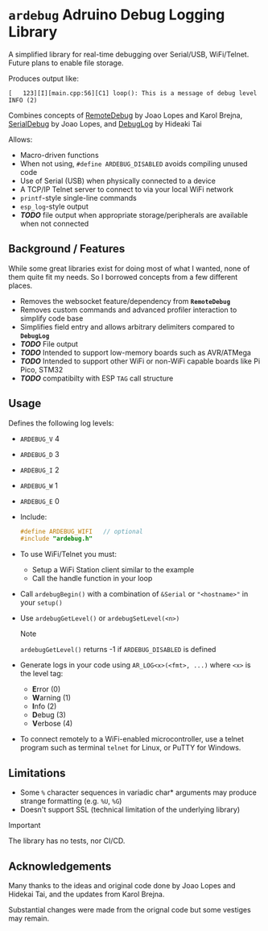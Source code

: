 # `ardebug` Adruino Debug Logging Library

A simplified library for real-time debugging over Serial/USB, WiFi/Telnet.
Future plans to enable file storage.

Produces output like:
```
[   123][I][main.cpp:56][C1] loop(): This is a message of debug level INFO (2)
```

Combines concepts of [RemoteDebug](https://github.com/JoaoLopesF/RemoteDebug)
by Joao Lopes and Karol Brejna, [SerialDebug](https://github.com/JoaoLopesF/SerialDebug/tree/master)
by Joao Lopes, and [DebugLog](https://github.com/hideakitai/DebugLog) by Hideaki Tai

Allows:
* Macro-driven functions
* When not using, `#define ARDEBUG_DISABLED` avoids compiling unused code
* Use of Serial (USB) when physically connected to a device
* A TCP/IP Telnet server to connect to via your local WiFi network
* `printf`-style single-line commands
* `esp_log`-style output
* ***TODO*** file output when appropriate storage/peripherals are available when not connected

## Background / Features

While some great libraries exist for doing most of what I wanted, none of them
quite fit my needs. So I borrowed concepts from a few different places.

* Removes the websocket feature/dependency from **`RemoteDebug`**
* Removes custom commands and advanced profiler interaction to simplify code base
* Simplifies field entry and allows arbitrary delimiters compared to **`DebugLog`**
* ***TODO*** File output
* ***TODO*** Intended to support low-memory boards such as AVR/ATMega
* ***TODO*** Intended to support other WiFi or non-WiFi capable boards like Pi Pico, STM32
* ***TODO*** compatibilty with ESP `TAG` call structure

## Usage

Defines the following log levels:
* `ARDEBUG_V` 4
* `ARDEBUG_D` 3
* `ARDEBUG_I` 2
* `ARDEBUG_W` 1
* `ARDEBUG_E` 0

* Include:
    ```cpp
    #define ARDEBUG_WIFI   // optional
    #include "ardebug.h"
    ```
* To use WiFi/Telnet you must:
    * Setup a WiFi Station client similar to the example
    * Call the handle function in your loop
* Call `ardebugBegin()` with a combination of `&Serial` or `"<hostname>"` in
your `setup()`
* Use `ardebugGetLevel()` or `ardebugSetLevel(<n>)`
    > [!NOTE]
    > `ardebugGetLevel()` returns -1 if `ARDEBUG_DISABLED` is defined
* Generate logs in your code using `AR_LOG<x>(<fmt>, ...)`
where `<x>` is the level tag:
    * **E**rror (0)
    * **W**arning (1)
    * **I**nfo (2)
    * **D**ebug (3)
    * **V**erbose (4)
* To connect remotely to a WiFi-enabled microcontroller, use a telnet program
such as terminal `telnet` for Linux, or PuTTY for Windows.

## Limitations

* Some `%` character sequences in variadic char* arguments may produce strange
formatting (e.g. `%U`, `%G`)
* Doesn't support SSL (technical limitation of the underlying library)

> [!IMPORTANT]
> The library has no tests, nor CI/CD.

## Acknowledgements

Many thanks to the ideas and original code done by Joao Lopes and Hidekai Tai,
and the updates from Karol Brejna.

Substantial changes were made from the orignal code but some vestiges may remain.
